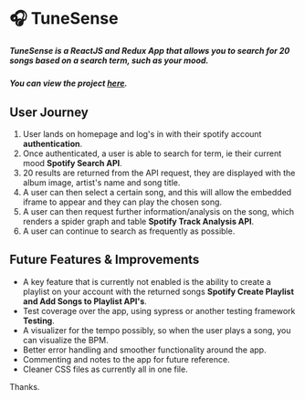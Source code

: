 # 🎧 TuneSense

##### TuneSense is a ReactJS and Redux App that allows you to search for 20 songs based on a search term, such as your mood.
##### You can view the project [here](https://jameswordie.github.io/spotify-mood-playlist/).

## User Journey
1. User lands on homepage and log's in with their spotify account **authentication**.
2. Once authenticated, a user is able to search for term, ie their current mood **Spotify Search API**.
3. 20 results are returned from the API request, they are displayed with the album image, artist's name and song title.
4. A user can then select a certain song, and this will allow the embedded iframe to appear and they can play the chosen song.
5. A user can then request further information/analysis on the song, which renders a spider graph and table **Spotify Track Analysis API**.
6. A user can continue to search as frequently as possible.
## Future Features & Improvements
* A key feature that is currently not enabled is the ability to create a playlist on your account with the returned songs **Spotify Create Playlist and Add Songs to Playlist API's**.
* Test coverage over the app, using sypress or another testing framework **Testing**.
* A visualizer for the tempo possibly, so when the user plays a song, you can visualize the BPM.
* Better error handling and smoother functionality around the app.
* Commenting and notes to the app for future reference.
* Cleaner CSS files as currently all in one file.

Thanks.
